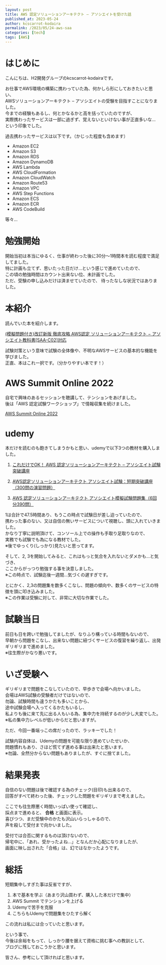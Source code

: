 ```yaml
---
layout: post
title: AWS 認定ソリューションアーキテクト – アソシエイトを受けた話
published_at: 2023-05-24
author: kcscarrot-kodaira
permalink: /2023/05/24-aws-saa
categories: [tech]
tags: [AWS]
---
```

# はじめに
こんにちは、H2開発グループのkcscarrot-kodairaです。 

お仕事でAWS環境の構築に携わっていた為、何かしら形にしておきたいと思い、  
AWSソリューションアーキテクト – アソシエイトの受験を目指すことになりました。  
今までの経験もあるし、何とかなるかと高を括っていたのですが、  
実際携わったサービスは一部に過ぎず、覚えないといけない事が正直多いな…  
という印象でした。

過去携わったサービスは以下です。（かじった程度も含めます）  
* Amazon EC2
* Amazon S3
* Amazon RDS
* Amazon DynamoDB
* AWS Lambda
* AWS CloudFormation
* Amazon CloudWatch
* Amazon Route53
* Amazon VPC
* AWS Step Functions
* Amazon ECS
* Amazon ECR
* AWS CodeBuild  

等々…

# 勉強開始
開始当初は本当にゆるく、仕事が終わった後に30分～1時間本を読む程度で満足してました。  
特に計画も立てず、思いたった日だけ…という感じで進めていたので、  
この頃の勉強時間はカウント出来ない位、未計画でした。  
ただ、受験の申し込みだけは済ませていたので、 待ったなしな状況ではありました。

# 本紹介
読んでいた本を紹介します。  

[(模擬問題付き)改訂新版 徹底攻略 AWS認定 ソリューションアーキテクト − アソシエイト教科書[SAA-C02]対応](https://www.amazon.co.jp/%E6%A8%A1%E6%93%AC%E5%95%8F%E9%A1%8C%E4%BB%98%E3%81%8D-AWS%E8%AA%8D%E5%AE%9A-%E3%82%BD%E3%83%AA%E3%83%A5%E3%83%BC%E3%82%B7%E3%83%A7%E3%83%B3%E3%82%A2%E3%83%BC%E3%82%AD%E3%83%86%E3%82%AF%E3%83%88-%E3%82%A2%E3%82%BD%E3%82%B7%E3%82%A8%E3%82%A4%E3%83%88%E6%95%99%E7%A7%91%E6%9B%B8-SAA-C02/dp/4295010650)

試験対策という意味で試験の全体像や、不明なAWSサービスの基本的な機能を学びました。  
正直、本はこれ一択です。（分かりやすい本です！）

# AWS Summit Online 2022

自宅で興味のあるセッションを聴講して、テンションをあげました。  
後は「AWS 認定試験ワークショップ」で情報収集を続けました。  

[AWS Summit Online 2022](https://aws.amazon.com/jp/summits/japan/)

# udemy
本だけを読むのも飽きてしまうかもと思い、udemyで以下3つの教材を購入しました。

1. [これだけでOK！ AWS 認定ソリューションアーキテクト – アソシエイト試験突破講座](https://www.udemy.com/course-dashboard-redirect/?course_id=2170164)

1.  [AWS認定ソリューションアーキテクト アソシエイト試験：短期突破講座（300問の演習問題）](https://www.udemy.com/course-dashboard-redirect/?course_id=3596170)

1.  [AWS 認定ソリューションアーキテクト アソシエイト模擬試験問題集（6回分390問）](https://www.udemy.com/course-dashboard-redirect/?course_id=2325976)

1は合計で47.5時間あり、もうこの時点で試験日が差し迫っていたので、  
携わった事のない、又は自信の無いサービスについて視聴し、頭に入れていきました。  
かなり丁寧に説明頂けて、コンソール上での操作も手取り足取りなので、  
実務でも試験でも為になる教材でした。  
※後でゆっくり(しっかり)見たいと思ってます。

そして、2, 3を開始してみると、これはもっと気合を入れないとダメかも…と気づき、  
ここからがっつり勉強する事を決意しました。  
※この時点で、試験迄後一週間…気づくの遅すぎです。

とにかく、2,3の問題集を数多くこなし、問題の傾向や、数多くのサービスの特徴を頭に叩き込みました。  
※この作業は受験に対して、非常に大切な作業でした。

# 試験当日
前日も日を跨いで勉強してましたが、なりふり構っている時間もないので、  
早朝から問題をこなし、出来ない問題に紐づくサービスの復習を繰り返し、出発ギリギリまで進めました。  
※往生際がかなり悪いです。

# いざ受験へ
ギリギリまで問題をこなしていたので、早歩きで会場へ向かいました。  
会場はAWS試験の受験者だけではないので、  
勿論、試験時間も違うかたも多いことから、  
途中試験会場へ入ってくるかたもいるし、  
私よりも後に来て先に出る人もいる為、集中力を持続するのが少し大変でした。  
※私の集中力レベルが低いからだと思いますが。

ただ、今回一番端っこの席だったので、ラッキーでした！  

試験内容自体は、Udemyの問題を可能な限り進めていたせいか、  
問題慣れもあり、さほど慌てず進める事は出来たと思います。  
※勿論、全然分からない問題もありましたが、すぐに捨てました。

# 結果発表

自信のない問題は後で確認する為のチェック(目印)も出来るので、  
回答がすべて終わった後、チェックした問題をギリギリまで考えました。

ここでも往生際悪く時間いっぱい使って確認し、  
採点まで進めると、 **合格** と画面に表示。  
喜びつつ、まだ受験中のかたも沢山いらっしゃるので、  
声を殺して受付まで向かいました。

受付では合否に関するものは頂けないので、  
帰宅中に、「あれ、受かったよね…」となんだか心配になりましたが、  
画面に映し出された「合格」は、幻ではなかったようです。

# 総括

短期集中しすぎた事は反省ですが、
1. 本で基本を学ぶ（あまり沢山買わず、購入した本だけで集中）  
1. AWS Summit でテンションを上げる  
1. Udemyで苦手を克服  
1. こちらもUdemyで問題集をひたすら解く  

この流れは私には合っていたと思います。

という事で、  
今後は余裕をもって、しっかり腰を据えて資格に挑む事への教訓として、  
ブログに残しておこうかと思います。

皆さん、参考にして頂ければと思います。
